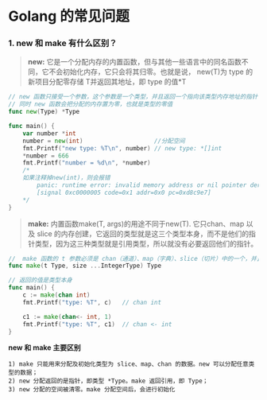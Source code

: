 # Golang 的常见问题

### 1. new 和 make 有什么区别？

> **new:** 它是一个分配内存的内置函数，但与其他一些语言中的同名函数不同，它不会初始化内存，它只会将其归零。也就是说， new(T)为 type 的新项目分配零存储 T并返回其地址，即 type 的值*T

```go
// new 函数只接受一个参数，这个参数是一个类型，并且返回一个指向该类型内存地址的指针
// 同时 new 函数会把分配的内存置为零，也就是类型的零值
func new(Type) *Type

func main() {
	var number *int
	number = new(int)                    //分配空间
	fmt.Printf("new type: %T\n", number) // new type: *[]int
	*number = 666
	fmt.Printf("number = %d\n", *number)
    /* 
    如果注释掉new(int)，则会报错
        panic: runtime error: invalid memory address or nil pointer dereference
        [signal 0xc0000005 code=0x1 addr=0x0 pc=0xd8c9e7] 
    */
}
```


> **make:** 内置函数make(T, args)的用途不同于new(T). 它只chan、map 以及 slice 的内存创建，它返回的类型就是这三个类型本身，而不是他们的指针类型，因为这三种类型就是引用类型，所以就没有必要返回他们的指针。

```go
//  make 函数的 t 参数必须是 chan（通道）、map（字典）、slice（切片）中的一个，并且返回值也是类型本身
func make(t Type, size ...IntegerType) Type

// 返回的值是类型本身
func main() {
	c := make(chan int)
	fmt.Printf("type: %T", c)   // chan int

	c1 := make(chan<- int, 1)
	fmt.Printf("type: %T", c1)  // chan <- int
}

```
**new 和 make 主要区别**
```text
1) make 只能用来分配及初始化类型为 slice、map、chan 的数据。new 可以分配任意类型的数据；
2) new 分配返回的是指针，即类型 *Type。make 返回引用，即 Type；
3) new 分配的空间被清零。make 分配空间后，会进行初始化
```